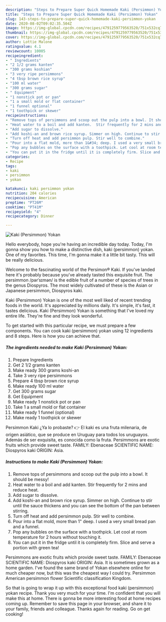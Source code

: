 ```yaml
---
description: "Steps to Prepare Super Quick Homemade Kaki (Persimmon) Yokan"
title: "Steps to Prepare Super Quick Homemade Kaki (Persimmon) Yokan"
slug: 143-steps-to-prepare-super-quick-homemade-kaki-persimmon-yokan
date: 2020-08-02T09:02:35.504Z
image: https://img-global.cpcdn.com/recipes/4791259779563520/751x532cq70/kaki-persimmon-yokan-recipe-main-photo.jpg
thumbnail: https://img-global.cpcdn.com/recipes/4791259779563520/751x532cq70/kaki-persimmon-yokan-recipe-main-photo.jpg
cover: https://img-global.cpcdn.com/recipes/4791259779563520/751x532cq70/kaki-persimmon-yokan-recipe-main-photo.jpg
author: Lottie Malone
ratingvalue: 4.1
reviewcount: 10005
recipeingredient:
- " Ingredients"
- "2 1/2 grams kanten"
- "300 grams koshian"
- "3 very ripe persimmons"
- "4 tbsp brown rice syrup"
- "100 ml water"
- "300 grams sugar"
- " Equipment"
- "1 nonstick pot or pan"
- "1 a small mold or flat container"
- "1 funnel optional"
- "1 toothpick or skewer"
recipeinstructions:
- "Remove tops of persimmons and scoop out the pulp into a bowl. It should be messy!"
- "Heat water to a boil and add kanten.  Stir frequently for 2 mins and reduce heat."
- "Add sugar to dissolve."
- "Add koshi-an and brown rice syrup. Simmer on high. Continue to stir until the sauce thickens and you can see the bottom of the pan between stirring."
- "Turn off heat and add persimmon pulp. Stir well to combine."
- "Pour into a flat mold, more than 1&#34; deep. I used a very small bread pan and a funnel."
- "Pop any bubbles on the surface with a toothpick. Let cool at room temperature for 2 hours without touching it."
- "You can put it in the fridge until it is completely firm. Slice and serve a portion with green tea!"
categories:
- Recipe
tags:
- kaki
- persimmon
- yokan

katakunci: kaki persimmon yokan 
nutrition: 204 calories
recipecuisine: American
preptime: "PT26M"
cooktime: "PT41M"
recipeyield: "4"
recipecategory: Dinner

---
```



![Kaki (Persimmon) Yokan](https://img-global.cpcdn.com/recipes/4791259779563520/751x532cq70/kaki-persimmon-yokan-recipe-main-photo.jpg)

Hello everybody, hope you're having an incredible day today. Today, I'm gonna show you how to make a distinctive dish, kaki (persimmon) yokan. One of my favorites. This time, I'm gonna make it a little bit tasty. This will be really delicious.

Welcome to the fascinating world of the Persimon® Kaki. If you&#39;ve landed here it&#39;s probably because you&#39;ve already tasted this exquisite fruit. The persimmon /pərˈsɪmən/ is the edible fruit of a number of species of trees in the genus Diospyros. The most widely cultivated of these is the Asian or Japanese persimmon, Diospyros kaki.

Kaki (Persimmon) Yokan is one of the most well liked of recent trending foods in the world. It's appreciated by millions daily. It's simple, it's fast, it tastes delicious. Kaki (Persimmon) Yokan is something that I've loved my entire life. They're fine and they look wonderful.


To get started with this particular recipe, we must prepare a few components. You can cook kaki (persimmon) yokan using 12 ingredients and 8 steps. Here is how you can achieve that.

<!--inarticleads1-->

##### The ingredients needed to make Kaki (Persimmon) Yokan:

1. Prepare  Ingredients
1. Get 2 1/2 grams kanten
1. Make ready 300 grams koshi-an
1. Take 3 very ripe persimmons
1. Prepare 4 tbsp brown rice syrup
1. Make ready 100 ml water
1. Get 300 grams sugar
1. Get  Equipment
1. Make ready 1 nonstick pot or pan
1. Take 1 a small mold or flat container
1. Make ready 1 funnel (optional)
1. Make ready 1 toothpick or skewer


Persimmon Kaki ¿Ya lo probaste? 👉 El kaki es una fruta milenaria, de origen asiático, que se produce en Uruguay para todos los uruguayos. Además de ser exquisita, es conocida como la fruta. Persimmons are exotic fruits which provide sweet taste. FAMILY: Ebenaceae SCIENTIFIC NAME: Diospyros kaki ORIGIN: Asia. 

<!--inarticleads2-->

##### Instructions to make Kaki (Persimmon) Yokan:

1. Remove tops of persimmons and scoop out the pulp into a bowl. It should be messy!
1. Heat water to a boil and add kanten.  Stir frequently for 2 mins and reduce heat.
1. Add sugar to dissolve.
1. Add koshi-an and brown rice syrup. Simmer on high. Continue to stir until the sauce thickens and you can see the bottom of the pan between stirring.
1. Turn off heat and add persimmon pulp. Stir well to combine.
1. Pour into a flat mold, more than 1&#34; deep. I used a very small bread pan and a funnel.
1. Pop any bubbles on the surface with a toothpick. Let cool at room temperature for 2 hours without touching it.
1. You can put it in the fridge until it is completely firm. Slice and serve a portion with green tea!


Persimmons are exotic fruits which provide sweet taste. FAMILY: Ebenaceae SCIENTIFIC NAME: Diospyros kaki ORIGIN: Asia. It is sometimes grown as a home garden. I&#39;ve found the same brand of Yokan elsewhere online for much cheaper now, but this was the cheapest way I could try. Persimmon American persimmon flower Scientific classification Kingdom. 

So that is going to wrap it up with this exceptional food kaki (persimmon) yokan recipe. Thank you very much for your time. I'm confident that you will make this at home. There is gonna be more interesting food at home recipes coming up. Remember to save this page in your browser, and share it to your family, friends and colleague. Thanks again for reading. Go on get cooking!
